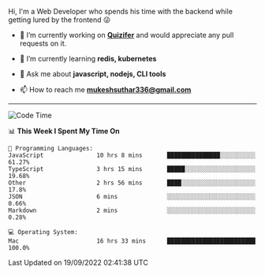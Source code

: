 Hi, I'm a Web Developer who spends his time with the backend while getting lured by the frontend 😜

- 🔭 I’m currently working on **[Quizifer](https://github.com/SutharMukesh/Quizifer/)** and would appreciate any pull requests on it.

- 🌱 I’m currently learning **redis, kubernetes**

- 💬 Ask me about **javascript, nodejs, CLI tools**

- 📫 How to reach me **mukeshsuthar336@gmail.com**

---
<!--START_SECTION:waka-->
![Code Time](http://img.shields.io/badge/Code%20Time-1%2C778%20hrs%2012%20mins-blue)

📊 **This Week I Spent My Time On** 

```text
💬 Programming Languages: 
JavaScript               10 hrs 8 mins       ███████████████░░░░░░░░░░   61.27% 
TypeScript               3 hrs 15 mins       █████░░░░░░░░░░░░░░░░░░░░   19.68% 
Other                    2 hrs 56 mins       ████░░░░░░░░░░░░░░░░░░░░░   17.8% 
JSON                     6 mins              ░░░░░░░░░░░░░░░░░░░░░░░░░   0.66% 
Markdown                 2 mins              ░░░░░░░░░░░░░░░░░░░░░░░░░   0.28%

💻 Operating System: 
Mac                      16 hrs 33 mins      █████████████████████████   100.0%

```


 Last Updated on 19/09/2022 02:41:38 UTC
<!--END_SECTION:waka-->
